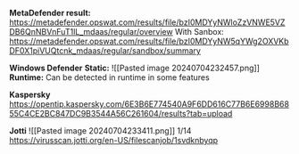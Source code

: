 **MetaDefender result:**
https://metadefender.opswat.com/results/file/bzI0MDYyNWloZzVNWE5VZDB6QnNBVnFuT1lL_mdaas/regular/overview
With Sanbox:
https://metadefender.opswat.com/results/file/bzI0MDYyNW5qYWg2OXVKbDF0X1piVUQtcnk_mdaas/regular/sandbox/summary

**Windows Defender**
**Static:**
![[Pasted image 20240704232457.png]]
**Runtime:**
Can be detected in runtime in some features

**Kaspersky**
https://opentip.kaspersky.com/6E3B6E774540A9F6DD616C77B6E6998B6855C4CE2BC847DC9B3544A56C261604/results?tab=upload

**Jotti**
![[Pasted image 20240704233411.png]]
1/14
https://virusscan.jotti.org/en-US/filescanjob/1svdknbyqp